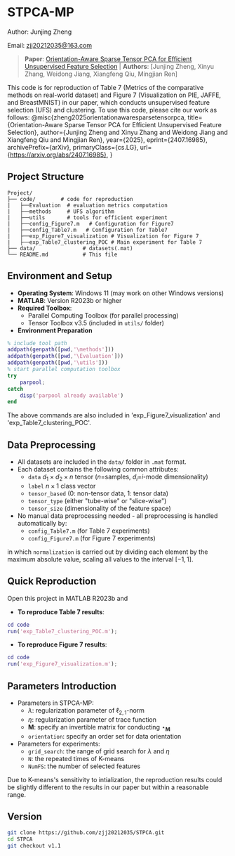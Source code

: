 # STPCA-MP
Author: Junjing Zheng

Email: zjj20212035@163.com

> **Paper**: [Orientation-Aware Sparse Tensor PCA for Efficient Unsupervised Feature Selection](arXiv:2407.16985v3) | **Authors**: [Junjing Zheng, Xinyu Zhang, Weidong Jiang, Xiangfeng Qiu, Mingjian Ren]

 This code is for reproduction of Table 7 (Metrics of the comparative methods on real-world dataset) and Figure 7 (Visualization on PIE, JAFFE, and BreastMNIST) in our paper, which conducts unsupervised feature selection (UFS) and clustering.
To use this code, please cite our work as follows:
@misc{zheng2025orientationawaresparsetensorpca,
      title={Orientation-Aware Sparse Tensor PCA for Efficient Unsupervised Feature Selection}, 
      author={Junjing Zheng and Xinyu Zhang and Weidong Jiang and Xiangfeng Qiu and Mingjian Ren},
      year={2025},
      eprint={2407.16985},
      archivePrefix={arXiv},
      primaryClass={cs.LG},
      url={https://arxiv.org/abs/2407.16985}, 
}

## Project Structure
```tree
Project/
├── code/        # code for reproduction
|   ├──Evaluation  # evaluation metrics computation
|   ├──methods     # UFS algorithm
|   ├──utils       # tools for efficient experiment
|   ├──config_Figure7.m   # Configuration for Figure7
|   ├──config_Table7.m   # Configuration for Table7
|   ├──exp_Figure7_visualization # Visualization for Figure 7
|   ├──exp_Table7_clustering_POC # Main experiment for Table 7
├── data/               # datasets(.mat)   
└── README.md           # This file
```
## Environment and Setup
- **Operating System**: Windows 11 (may work on other Windows versions)
- **MATLAB**: Version R2023b or higher
- **Required Toolbox**: 
  - Parallel Computing Toolbox (for parallel processing)
  - Tensor Toolbox v3.5 (included in `utils/` folder)
- **Environment Preparation**
```matlab
% include tool path
addpath(genpath([pwd,'\methods']))
addpath(genpath([pwd,'\Evaluation']))
addpath(genpath([pwd,'\utils']))
% start parallel computation toolbox
try 
    parpool;
catch
    disp('parpool already available')
end
```
The above commands are also included in 'exp_Figure7_visualization' and 'exp_Table7_clustering_POC'.

## Data Preprocessing
- All datasets are included in the `data/` folder in `.mat` format.
- Each dataset contains the following common attributes:
  - `data` $d_1 \times d_2 \times n$ tensor ($n$=samples, $d_i$=$i$-mode dimensionality)
  - `label` $n\times 1$ class vector
  - `tensor_based` (0: non-tensor data, 1: tensor data)
  - `tensor_type` (either "tube-wise" or "slice-wise")
  - `tensor_size` (dimensionality of the feature space)
- No manual data preprocessing needed - all preprocessing is handled automatically by:
  - `config_Table7.m` (for Table 7 experiments)
  - `config_Figure7.m` (for Figure 7 experiments)

in which `normalization` is carried out by dividing each element by the maximum absolute value, scaling all values to the interval $[-1,1]$.

## Quick Reproduction
Open this project in MATLAB R2023b and
- **To reproduce Table 7 results**: 
```matlab
cd code
run('exp_Table7_clustering_POC.m');
```
- **To reproduce Figure 7 results**: 
```matlab
cd code
run('exp_Figure7_visualization.m');
```
## Parameters Introduction
- Parameters in STPCA-MP:
  - $\lambda$: regularization parameter of $\ell_{2,1}$-norm
  - $\eta$: regularization parameter of trace function
  - $\mathbf{M}$: specify an invertible matrix for conducting $\star_{\mathbf{M}}$
  - `orientation`: specify an order set for data orientation
- Parameters for experiments:
  - `grid_search`: the range of grid search for $\lambda$ and $\eta$
  - `N`: the repeated times of K-means
  - `NumFS`: the number of selected features

Due to K-means's sensitivity to intialization, the reproduction results could be slightly different to the results in our paper but within a reasonable range.

## Version
```bash
git clone https://github.com/zjj20212035/STPCA.git
cd STPCA
git checkout v1.1
```